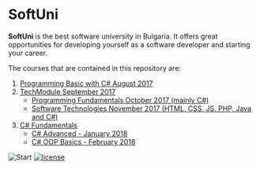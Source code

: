 # SoftUni

**SoftUni** is the best software university in Bulgaria. It offers great opportunities for developing yourself as a software developer and starting your career.

The courses that are contained in this repository are:

<ol>
 <li><a href="https://github.com/Steffkn/SoftUni/tree/master/01.ProgrammingBasicsC%23" >Programming Basic with C# August 2017</a> </li>
 <li><a href="https://github.com/Steffkn/SoftUni/tree/master/02.TechModule-09.2017">TechModule September 2017</a>
  <ul>
   <li><a href="https://github.com/Steffkn/SoftUni/tree/master/02.TechModule-09.2017/Fundamentals">Programming Fundamentals October 2017 (mainly C#)</a> 
   </li>
   <li><a href="https://github.com/Steffkn/SoftUni/tree/master/02.TechModule-09.2017/SoftwareTech">Software Technologies November 2017 (HTML, CSS, JS, PHP, Java and C#)</a>
   </li>
  </ul>
 </li>
 <li><a href="https://github.com/Steffkn/SoftUni/tree/master/03.CSharpDev">C# Fundamentals</a>
  <ul>
   <li><a href="https://github.com/Steffkn/SoftUni/tree/master/03.CSharpDev/01.Advanced">C# Advanced - January 2018</a> 
   </li>
   <li><a href="https://github.com/Steffkn/SoftUni/tree/master/03.CSharpDev/02.OOP_Basics">C# OOP Basics - February 2018</a> 
   </li>
  </ul>
 </li>
</ol>

![Start](https://img.shields.io/badge/Start-29.07.2017-blue.svg?style=flat-square)
[![license](https://img.shields.io/github/license/mashape/apistatus.svg?style=flat-square)](https://github.com/Steffkn/SoftUni/blob/master/LICENSE)

